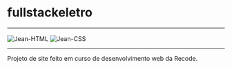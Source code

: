 # fullstackeletro
<hr>
<div style="display: inline_block">
<img align="center" title="HTML" alt="Jean-HTML" src="https://img.shields.io/badge/HTML5-E34F26?style=for-the-badge&logo=html5&logoColor=white">
<img align="center" title="CSS" alt="Jean-CSS" src="https://img.shields.io/badge/CSS3-563D7C?style=for-the-badge&logo=css3&logoColor=white">
</div>
<hr>
Projeto de site feito em curso de desenvolvimento web da Recode.
